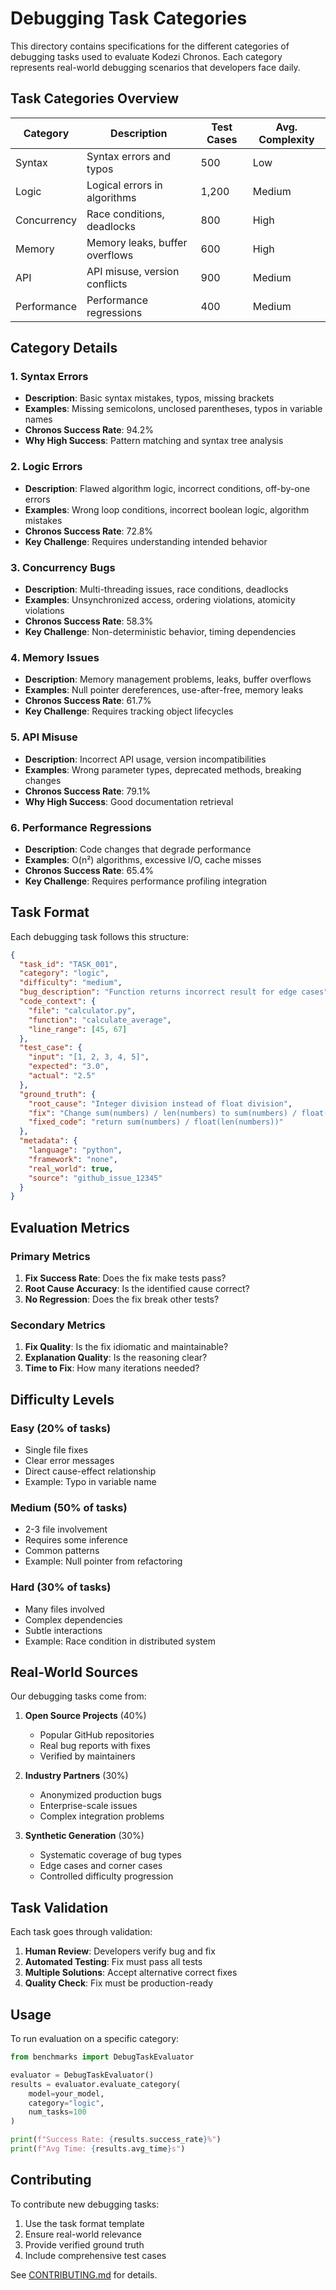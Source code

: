 # Debugging Task Categories

This directory contains specifications for the different categories of debugging tasks used to evaluate Kodezi Chronos. Each category represents real-world debugging scenarios that developers face daily.

## Task Categories Overview

| Category | Description | Test Cases | Avg. Complexity |
|----------|-------------|------------|-----------------|
| Syntax | Syntax errors and typos | 500 | Low |
| Logic | Logical errors in algorithms | 1,200 | Medium |
| Concurrency | Race conditions, deadlocks | 800 | High |
| Memory | Memory leaks, buffer overflows | 600 | High |
| API | API misuse, version conflicts | 900 | Medium |
| Performance | Performance regressions | 400 | Medium |

## Category Details

### 1. Syntax Errors
- **Description**: Basic syntax mistakes, typos, missing brackets
- **Examples**: Missing semicolons, unclosed parentheses, typos in variable names
- **Chronos Success Rate**: 94.2%
- **Why High Success**: Pattern matching and syntax tree analysis

### 2. Logic Errors
- **Description**: Flawed algorithm logic, incorrect conditions, off-by-one errors
- **Examples**: Wrong loop conditions, incorrect boolean logic, algorithm mistakes
- **Chronos Success Rate**: 72.8%
- **Key Challenge**: Requires understanding intended behavior

### 3. Concurrency Bugs
- **Description**: Multi-threading issues, race conditions, deadlocks
- **Examples**: Unsynchronized access, ordering violations, atomicity violations
- **Chronos Success Rate**: 58.3%
- **Key Challenge**: Non-deterministic behavior, timing dependencies

### 4. Memory Issues
- **Description**: Memory management problems, leaks, buffer overflows
- **Examples**: Null pointer dereferences, use-after-free, memory leaks
- **Chronos Success Rate**: 61.7%
- **Key Challenge**: Requires tracking object lifecycles

### 5. API Misuse
- **Description**: Incorrect API usage, version incompatibilities
- **Examples**: Wrong parameter types, deprecated methods, breaking changes
- **Chronos Success Rate**: 79.1%
- **Why High Success**: Good documentation retrieval

### 6. Performance Regressions
- **Description**: Code changes that degrade performance
- **Examples**: O(n²) algorithms, excessive I/O, cache misses
- **Chronos Success Rate**: 65.4%
- **Key Challenge**: Requires performance profiling integration

## Task Format

Each debugging task follows this structure:

```json
{
  "task_id": "TASK_001",
  "category": "logic",
  "difficulty": "medium",
  "bug_description": "Function returns incorrect result for edge cases",
  "code_context": {
    "file": "calculator.py",
    "function": "calculate_average",
    "line_range": [45, 67]
  },
  "test_case": {
    "input": "[1, 2, 3, 4, 5]",
    "expected": "3.0",
    "actual": "2.5"
  },
  "ground_truth": {
    "root_cause": "Integer division instead of float division",
    "fix": "Change sum(numbers) / len(numbers) to sum(numbers) / float(len(numbers))",
    "fixed_code": "return sum(numbers) / float(len(numbers))"
  },
  "metadata": {
    "language": "python",
    "framework": "none",
    "real_world": true,
    "source": "github_issue_12345"
  }
}
```

## Evaluation Metrics

### Primary Metrics
1. **Fix Success Rate**: Does the fix make tests pass?
2. **Root Cause Accuracy**: Is the identified cause correct?
3. **No Regression**: Does the fix break other tests?

### Secondary Metrics
1. **Fix Quality**: Is the fix idiomatic and maintainable?
2. **Explanation Quality**: Is the reasoning clear?
3. **Time to Fix**: How many iterations needed?

## Difficulty Levels

### Easy (20% of tasks)
- Single file fixes
- Clear error messages
- Direct cause-effect relationship
- Example: Typo in variable name

### Medium (50% of tasks)
- 2-3 file involvement
- Requires some inference
- Common patterns
- Example: Null pointer from refactoring

### Hard (30% of tasks)
- Many files involved
- Complex dependencies
- Subtle interactions
- Example: Race condition in distributed system

## Real-World Sources

Our debugging tasks come from:
1. **Open Source Projects** (40%)
   - Popular GitHub repositories
   - Real bug reports with fixes
   - Verified by maintainers

2. **Industry Partners** (30%)
   - Anonymized production bugs
   - Enterprise-scale issues
   - Complex integration problems

3. **Synthetic Generation** (30%)
   - Systematic coverage of bug types
   - Edge cases and corner cases
   - Controlled difficulty progression

## Task Validation

Each task goes through validation:
1. **Human Review**: Developers verify bug and fix
2. **Automated Testing**: Fix must pass all tests
3. **Multiple Solutions**: Accept alternative correct fixes
4. **Quality Check**: Fix must be production-ready

## Usage

To run evaluation on a specific category:

```python
from benchmarks import DebugTaskEvaluator

evaluator = DebugTaskEvaluator()
results = evaluator.evaluate_category(
    model=your_model,
    category="logic",
    num_tasks=100
)

print(f"Success Rate: {results.success_rate}%")
print(f"Avg Time: {results.avg_time}s")
```

## Contributing

To contribute new debugging tasks:
1. Use the task format template
2. Ensure real-world relevance
3. Provide verified ground truth
4. Include comprehensive test cases

See [CONTRIBUTING.md](../../CONTRIBUTING.md) for details.